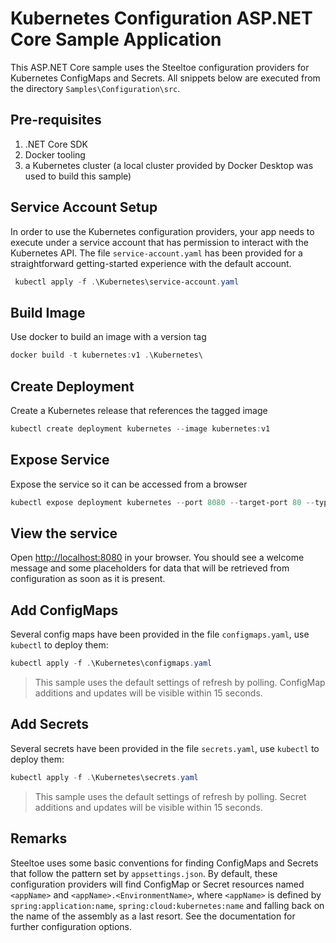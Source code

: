 ﻿# Kubernetes Configuration ASP.NET Core Sample Application

This ASP.NET Core sample uses the Steeltoe configuration providers for Kubernetes ConfigMaps and Secrets. All snippets below are executed from the directory `Samples\Configuration\src`.

## Pre-requisites

1. .NET Core SDK
1. Docker tooling
1. a Kubernetes cluster (a local cluster provided by Docker Desktop was used to build this sample)

## Service Account Setup

In order to use the Kubernetes configuration providers, your app needs to execute under a service account that has permission to interact with the Kubernetes API.
The file `service-account.yaml` has been provided for a straightforward getting-started experience with the default account.

```powershell
 kubectl apply -f .\Kubernetes\service-account.yaml
 ```

## Build Image

Use docker to build an image with a version tag

```powershell
docker build -t kubernetes:v1 .\Kubernetes\
```

## Create Deployment

Create a Kubernetes release that references the tagged image

```powershell
kubectl create deployment kubernetes --image kubernetes:v1
```

## Expose Service

Expose the service so it can be accessed from a browser

```powershell
kubectl expose deployment kubernetes --port 8080 --target-port 80 --type=LoadBalancer
```

## View the service

Open <http://localhost:8080> in your browser. You should see a welcome message and some placeholders for data that will be retrieved from configuration as soon as it is present.

## Add ConfigMaps

Several config maps have been provided in the file `configmaps.yaml`, use `kubectl` to deploy them:

```powershell
kubectl apply -f .\Kubernetes\configmaps.yaml
```

>This sample uses the default settings of refresh by polling. ConfigMap additions and updates will be visible within 15 seconds.

## Add Secrets

Several secrets have been provided in the file `secrets.yaml`, use `kubectl` to deploy them:

```powershell
kubectl apply -f .\Kubernetes\secrets.yaml
```

>This sample uses the default settings of refresh by polling. Secret additions and updates will be visible within 15 seconds.

## Remarks

Steeltoe uses some basic conventions for finding ConfigMaps and Secrets that follow the pattern set by `appsettings.json`. By default, these configuration providers will find ConfigMap or Secret resources named `<appName>` and `<appName>.<EnvironmentName>`, where `<appName>` is defined by `spring:application:name`, `spring:cloud:kubernetes:name` and falling back on the name of the assembly as a last resort. See the documentation for further configuration options.
